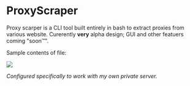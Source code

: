 # ProxyScraper
Proxy scarper is a CLI tool built entirely in bash to extract proxies from various website. Curerently <b>very</b> alpha design; GUI and other featuers coming "soon™".

Sample contents of file:

 ![](http://emma.wtf/strip/sample.png)
 
<i>Configured specifically to work with my own private server.</i>
